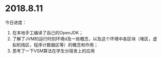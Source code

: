 # 2018.8.11
今日进度：
1.	在本地手工编译了自己的OpenJDK；
2.	了解了JVM的运行时刻环境d及一些概念，以及这个环境中各区块（堆区，虚拟机栈区，程序计数器区等）的概念和作用；
3.	思考了一下VSM算法在学生分宿舍上的应用
